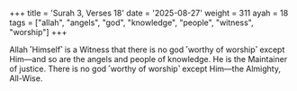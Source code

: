 +++
title = 'Surah 3, Verses 18'
date = '2025-08-27'
weight = 311
ayah = 18
tags = ["allah", "angels", "god", "knowledge", "people", "witness", "worship"]
+++

Allah ˹Himself˺ is a Witness that there is no god ˹worthy of worship˺ except Him—and so are the angels and people of knowledge. He is the Maintainer of justice. There is no god ˹worthy of worship˺ except Him—the Almighty, All-Wise.